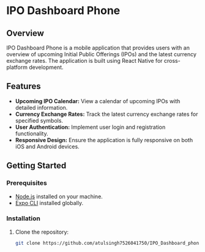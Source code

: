 # IPO Dashboard Phone

## Overview

IPO Dashboard Phone is a mobile application that provides users with an overview of upcoming Initial Public Offerings (IPOs) and the latest currency exchange rates. The application is built using React Native for cross-platform development.

## Features

- **Upcoming IPO Calendar:** View a calendar of upcoming IPOs with detailed information.
- **Currency Exchange Rates:** Track the latest currency exchange rates for specified symbols.
- **User Authentication:** Implement user login and registration functionality.
- **Responsive Design:** Ensure the application is fully responsive on both iOS and Android devices.

## Getting Started

### Prerequisites

- [Node.js](https://nodejs.org/) installed on your machine.
- [Expo CLI](https://docs.expo.dev/workflow/expo-cli/) installed globally.

### Installation

1. Clone the repository:

   ```bash
   git clone https://github.com/atulsingh7526041750/IPO_Dashboard_phone.git
